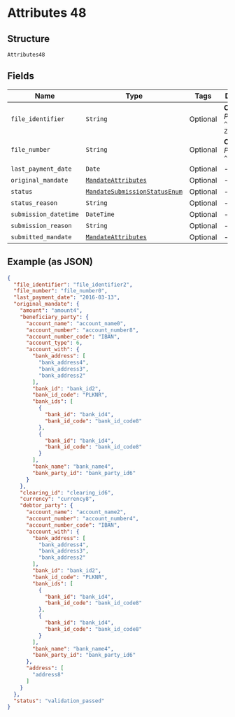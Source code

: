 
# Attributes 48

## Structure

`Attributes48`

## Fields

| Name | Type | Tags | Description |
|  --- | --- | --- | --- |
| `file_identifier` | `String` | Optional | **Constraints**: *Pattern*: `^[0-9a-zA-Z]+$` |
| `file_number` | `String` | Optional | **Constraints**: *Pattern*: `^[0-9]+$` |
| `last_payment_date` | `Date` | Optional | - |
| `original_mandate` | [`MandateAttributes`](../../doc/models/mandate-attributes.md) | Optional | - |
| `status` | [`MandateSubmissionStatusEnum`](../../doc/models/mandate-submission-status-enum.md) | Optional | - |
| `status_reason` | `String` | Optional | - |
| `submission_datetime` | `DateTime` | Optional | - |
| `submission_reason` | `String` | Optional | - |
| `submitted_mandate` | [`MandateAttributes`](../../doc/models/mandate-attributes.md) | Optional | - |

## Example (as JSON)

```json
{
  "file_identifier": "file_identifier2",
  "file_number": "file_number0",
  "last_payment_date": "2016-03-13",
  "original_mandate": {
    "amount": "amount4",
    "beneficiary_party": {
      "account_name": "account_name0",
      "account_number": "account_number8",
      "account_number_code": "IBAN",
      "account_type": 6,
      "account_with": {
        "bank_address": [
          "bank_address4",
          "bank_address3",
          "bank_address2"
        ],
        "bank_id": "bank_id2",
        "bank_id_code": "PLKNR",
        "bank_ids": [
          {
            "bank_id": "bank_id4",
            "bank_id_code": "bank_id_code8"
          },
          {
            "bank_id": "bank_id4",
            "bank_id_code": "bank_id_code8"
          }
        ],
        "bank_name": "bank_name4",
        "bank_party_id": "bank_party_id6"
      }
    },
    "clearing_id": "clearing_id6",
    "currency": "currency8",
    "debtor_party": {
      "account_name": "account_name2",
      "account_number": "account_number4",
      "account_number_code": "IBAN",
      "account_with": {
        "bank_address": [
          "bank_address4",
          "bank_address3",
          "bank_address2"
        ],
        "bank_id": "bank_id2",
        "bank_id_code": "PLKNR",
        "bank_ids": [
          {
            "bank_id": "bank_id4",
            "bank_id_code": "bank_id_code8"
          },
          {
            "bank_id": "bank_id4",
            "bank_id_code": "bank_id_code8"
          }
        ],
        "bank_name": "bank_name4",
        "bank_party_id": "bank_party_id6"
      },
      "address": [
        "address8"
      ]
    }
  },
  "status": "validation_passed"
}
```

